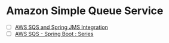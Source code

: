 # Amazon Simple Queue Service 
- [ ] [AWS SQS and Spring JMS Integration](https://www.javacodegeeks.com/2016/02/aws-sqs-spring-jms-integration.html)
- [ ] [AWS SQS - Spring Boot : Series](https://www.youtube.com/playlist?list=PLToUJBlzb2NBt6ERAOEgbzTFWSMZ2UCSF)
